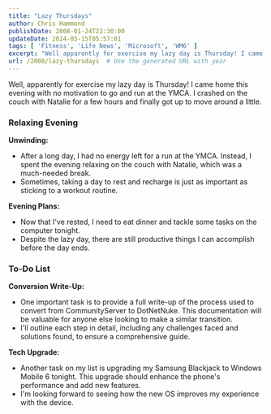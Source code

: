 ```yaml
---
title: "Lazy Thursdays"
author: Chris Hammond
publishDate: 2008-01-24T22:30:00
updateDate: 2024-05-15T05:57:01
tags: [ 'Fitness', 'Life News', 'Microsoft', 'WM6' ]
excerpt: "Well apparently for exercise my lazy day is Thursday! I came home this evening with no motivation to go and run at the YMCA. I crashed on the couch with Natalie for a few hours and finally got up to move around a little. I need to eat dinner and do some computer things tonight. One thing I would like to do is provide a full write up of the process used to convert from CommunityServer to DotNetNuke. I&#39;ll see if I can&#39;t do that! I&#39;m also going to upgrade my Samsung Blackjack to Windows Mobile 6 tonight. "
url: /2008/lazy-thursdays  # Use the generated URL with year
---
```

<p>Well, apparently for exercise my lazy day is Thursday! I came home this evening with no motivation to go and run at the YMCA. I crashed on the couch with Natalie for a few hours and finally got up to move around a little.</p>  <h3>Relaxing Evening</h3>  <p><strong>Unwinding:</strong></p>  <ul>  <li>After a long day, I had no energy left for a run at the YMCA. Instead, I spent the evening relaxing on the couch with Natalie, which was a much-needed break.</li>  <li>Sometimes, taking a day to rest and recharge is just as important as sticking to a workout routine.</li> </ul>  <p><strong>Evening Plans:</strong></p>  <ul>  <li>Now that I&#39;ve rested, I need to eat dinner and tackle some tasks on the computer tonight.</li>  <li>Despite the lazy day, there are still productive things I can accomplish before the day ends.</li> </ul>  <h3>To-Do List</h3>  <p><strong>Conversion Write-Up:</strong></p>  <ul>  <li>One important task is to provide a full write-up of the process used to convert from CommunityServer to DotNetNuke. This documentation will be valuable for anyone else looking to make a similar transition.</li>  <li>I&#39;ll outline each step in detail, including any challenges faced and solutions found, to ensure a comprehensive guide.</li> </ul>  <p><strong>Tech Upgrade:</strong></p>  <ul>  <li>Another task on my list is upgrading my Samsung Blackjack to Windows Mobile 6 tonight. This upgrade should enhance the phone&#39;s performance and add new features.</li>  <li>I&#39;m looking forward to seeing how the new OS improves my experience with the device.</li> </ul> 
